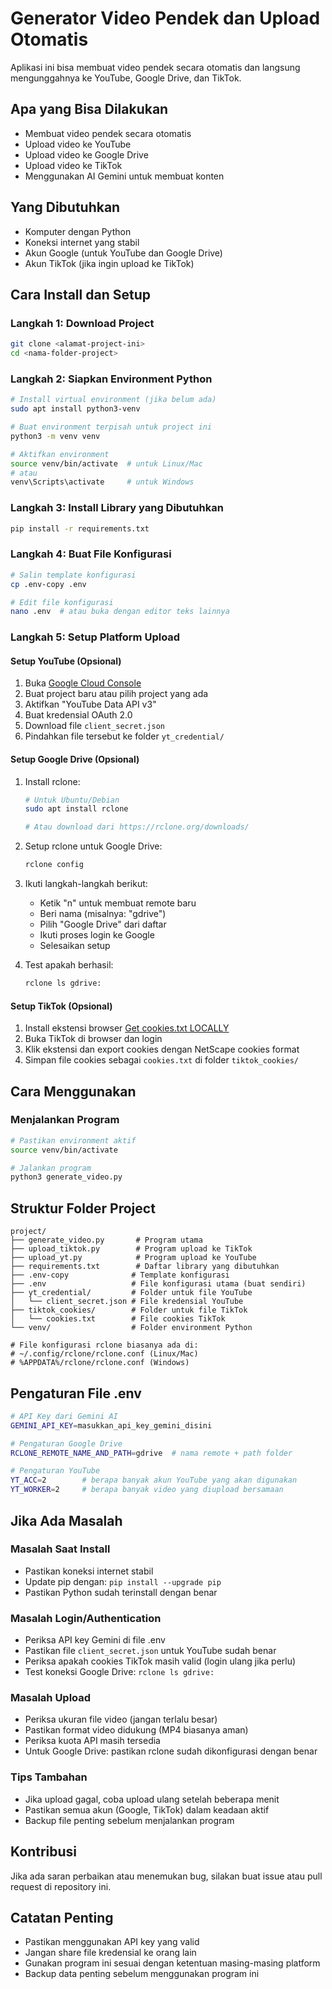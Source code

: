 # Generator Video Pendek dan Upload Otomatis

Aplikasi ini bisa membuat video pendek secara otomatis dan langsung mengunggahnya ke YouTube, Google Drive, dan TikTok.

## Apa yang Bisa Dilakukan
- Membuat video pendek secara otomatis
- Upload video ke YouTube
- Upload video ke Google Drive  
- Upload video ke TikTok
- Menggunakan AI Gemini untuk membuat konten

## Yang Dibutuhkan
- Komputer dengan Python
- Koneksi internet yang stabil
- Akun Google (untuk YouTube dan Google Drive)
- Akun TikTok (jika ingin upload ke TikTok)

## Cara Install dan Setup

### Langkah 1: Download Project
```bash
git clone <alamat-project-ini>
cd <nama-folder-project>
```

### Langkah 2: Siapkan Environment Python
```bash
# Install virtual environment (jika belum ada)
sudo apt install python3-venv

# Buat environment terpisah untuk project ini
python3 -m venv venv

# Aktifkan environment
source venv/bin/activate  # untuk Linux/Mac
# atau
venv\Scripts\activate     # untuk Windows
```

### Langkah 3: Install Library yang Dibutuhkan
```bash
pip install -r requirements.txt
```

### Langkah 4: Buat File Konfigurasi
```bash
# Salin template konfigurasi
cp .env-copy .env

# Edit file konfigurasi
nano .env  # atau buka dengan editor teks lainnya
```

### Langkah 5: Setup Platform Upload

#### Setup YouTube (Opsional)
1. Buka [Google Cloud Console](https://console.cloud.google.com/)
2. Buat project baru atau pilih project yang ada
3. Aktifkan "YouTube Data API v3"
4. Buat kredensial OAuth 2.0
5. Download file `client_secret.json`
6. Pindahkan file tersebut ke folder `yt_credential/`

#### Setup Google Drive (Opsional)
1. Install rclone:
   ```bash
   # Untuk Ubuntu/Debian
   sudo apt install rclone
   
   # Atau download dari https://rclone.org/downloads/
   ```

2. Setup rclone untuk Google Drive:
   ```bash
   rclone config
   ```

3. Ikuti langkah-langkah berikut:
   - Ketik "n" untuk membuat remote baru
   - Beri nama (misalnya: "gdrive")
   - Pilih "Google Drive" dari daftar
   - Ikuti proses login ke Google
   - Selesaikan setup

4. Test apakah berhasil:
   ```bash
   rclone ls gdrive:
   ```

#### Setup TikTok (Opsional)
1. Install ekstensi browser [Get cookies.txt LOCALLY](https://github.com/kairi003/Get-cookies.txt-LOCALLY)
2. Buka TikTok di browser dan login
3. Klik ekstensi dan export cookies dengan  NetScape cookies format
4. Simpan file cookies sebagai `cookies.txt` di folder `tiktok_cookies/`

## Cara Menggunakan

### Menjalankan Program
```bash
# Pastikan environment aktif
source venv/bin/activate

# Jalankan program
python3 generate_video.py
```

## Struktur Folder Project
```
project/
├── generate_video.py       # Program utama
├── upload_tiktok.py        # Program upload ke TikTok
├── upload_yt.py            # Program upload ke YouTube
├── requirements.txt        # Daftar library yang dibutuhkan
├── .env-copy              # Template konfigurasi
├── .env                   # File konfigurasi utama (buat sendiri)
├── yt_credential/         # Folder untuk file YouTube
│   └── client_secret.json # File kredensial YouTube
├── tiktok_cookies/        # Folder untuk file TikTok
│   └── cookies.txt        # File cookies TikTok
└── venv/                  # Folder environment Python

# File konfigurasi rclone biasanya ada di:
# ~/.config/rclone/rclone.conf (Linux/Mac)
# %APPDATA%/rclone/rclone.conf (Windows)
```

## Pengaturan File .env
```bash
# API Key dari Gemini AI
GEMINI_API_KEY=masukkan_api_key_gemini_disini

# Pengaturan Google Drive
RCLONE_REMOTE_NAME_AND_PATH=gdrive  # nama remote + path folder

# Pengaturan YouTube
YT_ACC=2        # berapa banyak akun YouTube yang akan digunakan
YT_WORKER=2     # berapa banyak video yang diupload bersamaan
```

## Jika Ada Masalah

### Masalah Saat Install
- Pastikan koneksi internet stabil
- Update pip dengan: `pip install --upgrade pip`
- Pastikan Python sudah terinstall dengan benar

### Masalah Login/Authentication
- Periksa API key Gemini di file .env
- Pastikan file `client_secret.json` untuk YouTube sudah benar
- Periksa apakah cookies TikTok masih valid (login ulang jika perlu)
- Test koneksi Google Drive: `rclone ls gdrive:`

### Masalah Upload
- Periksa ukuran file video (jangan terlalu besar)
- Pastikan format video didukung (MP4 biasanya aman)
- Periksa kuota API masih tersedia
- Untuk Google Drive: pastikan rclone sudah dikonfigurasi dengan benar

### Tips Tambahan
- Jika upload gagal, coba upload ulang setelah beberapa menit
- Pastikan semua akun (Google, TikTok) dalam keadaan aktif
- Backup file penting sebelum menjalankan program

## Kontribusi
Jika ada saran perbaikan atau menemukan bug, silakan buat issue atau pull request di repository ini.

## Catatan Penting
- Pastikan menggunakan API key yang valid
- Jangan share file kredensial ke orang lain
- Gunakan program ini sesuai dengan ketentuan masing-masing platform
- Backup data penting sebelum menggunakan program ini
